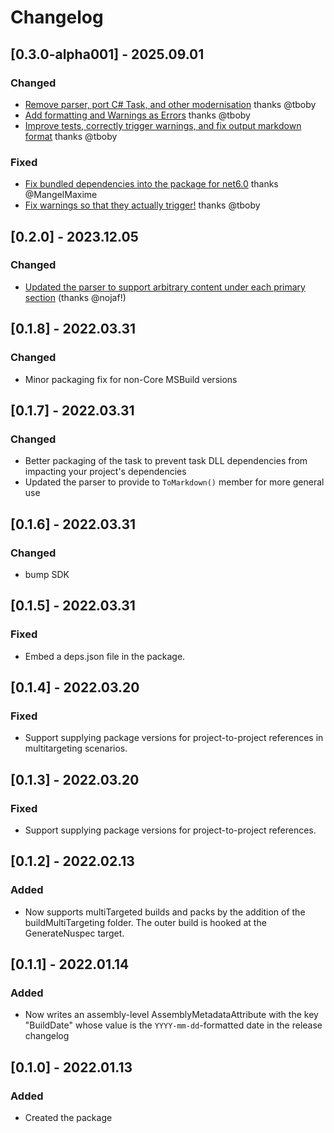 # Changelog

## [0.3.0-alpha001] - 2025.09.01

### Changed

* [Remove parser, port C# Task, and other modernisation](https://github.com/ionide/KeepAChangelog/pull/30) thanks @tboby
* [Add formatting and Warnings as Errors](https://github.com/ionide/KeepAChangelog/pull/33) thanks @tboby
* [Improve tests, correctly trigger warnings, and fix output markdown format](https://github.com/ionide/KeepAChangelog/pull/32) thanks @tboby

### Fixed

* [Fix bundled dependencies into the package for net6.0](https://github.com/ionide/KeepAChangelog/pull/29) thanks @MangelMaxime 
* [Fix warnings so that they actually trigger!](https://github.com/ionide/KeepAChangelog/pull/31) thanks @tboby



## [0.2.0] - 2023.12.05

### Changed

* [Updated the parser to support arbitrary content under each primary section](https://github.com/ionide/KeepAChangelog/pull/22) (thanks @nojaf!)

## [0.1.8] - 2022.03.31

### Changed

* Minor packaging fix for non-Core MSBuild versions

## [0.1.7] - 2022.03.31

### Changed

* Better packaging of the task to prevent task DLL dependencies from impacting your project's dependencies
* Updated the parser to provide to `ToMarkdown()` member for more general use

## [0.1.6] - 2022.03.31

### Changed

- bump SDK

## [0.1.5] - 2022.03.31

### Fixed

- Embed a deps.json file in the package.

## [0.1.4] - 2022.03.20

### Fixed

- Support supplying package versions for project-to-project references in multitargeting scenarios.


## [0.1.3] - 2022.03.20

### Fixed

- Support supplying package versions for project-to-project references.

## [0.1.2] - 2022.02.13

### Added

- Now supports multiTargeted builds and packs by the addition of the buildMultiTargeting folder. The outer build is hooked at the GenerateNuspec target.

## [0.1.1] - 2022.01.14

### Added

- Now writes an assembly-level AssemblyMetadataAttribute with the key "BuildDate" whose
value is the `YYYY-mm-dd`-formatted date in the release changelog

## [0.1.0] - 2022.01.13

### Added

- Created the package
